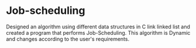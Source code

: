 # Job-scheduling
Designed an algorithm using different data structures in C link linked list and created a program that performs Job-Scheduling.
This algorithm is Dynamic and changes according to the user's requirements.
